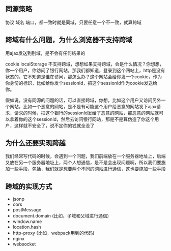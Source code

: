 ## 同源策略
协议 域名 端口，都一致时就是同域，只要任意一个不一致，就算跨域

## 跨域有什么问题，为什么浏览器不支持跨域
用ajax发送到别域，是不会有任何结果的

cookie localStorage 不支持跨域，想想如果支持跨域，会是什么情况？你想想，你一个用户，你访问了银行网站，那我们都知道，登录到这个网站上，http是没有状态的，它不知道是谁在访问，那怎么办？这个网站会给你发一个cookie，作为你身份的标识，比如给你发个sessionId，把这个sessionId作为cookie发送给你。

假如说，没有同源的问题的话，可以直接跨域，你想，比如这个用户又访问另外一个网站，比如一个恶意的网站，是不是有可能这个用户给恶意的网站发下ajax请求，请求的时候，把这个银行的sessionId发给了恶意的网站，那恶意的网站就可以拿着你的这个sessionId，然后去访问银行网站，那是不是算伪造了你这个用户，这样就不安全了，说不定你的钱就全没了

## 为什么还要实现跨越
我们经常写代码的时候，会遇到一个问题，我们前端放在一个服务器地址上，后端又放在另一个服务器地址上，两个人想通信，是不是会出现问题啊，所以我们要施加一些手段，包括，我们就是想要两个不同的网站进行通信，这也要施加一些手段

## 跨域的实现方式
- jsonp
- cors
- postMessage
- document.domain (比如，子域和父域进行通信)
- window.name 
- location.hash
- http-proxy (比如，webpack用到的代码)
- nginx
- websocket
